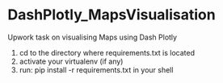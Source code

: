 # DashPlotly_MapsVisualisation

Upwork task on visualising Maps using Dash Plotly

1. cd to the directory where requirements.txt is located
2. activate your virtualenv (if any)
3. run: pip install -r requirements.txt in your shell
